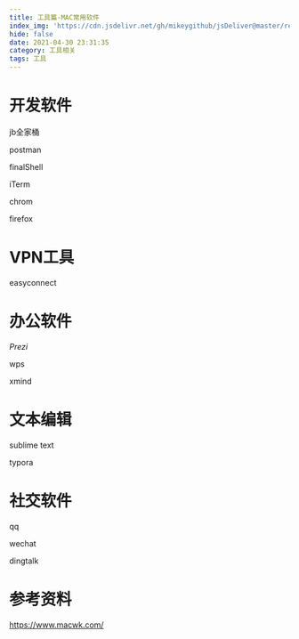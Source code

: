 ```yaml
---
title: 工具篇-MAC常用软件
index_img: 'https://cdn.jsdelivr.net/gh/mikeygithub/jsDeliver@master/resource/img/mac.jpeg'
hide: false
date: 2021-04-30 23:31:35
category: 工具相关
tags: 工具
---
```


# 开发软件

jb全家桶

postman

finalShell

iTerm

chrom

firefox

# VPN工具

easyconnect

# 办公软件

*Prezi*

wps

xmind

# 文本编辑

sublime text

typora



# 社交软件

qq

wechat

dingtalk

# 参考资料

https://www.macwk.com/   


 
